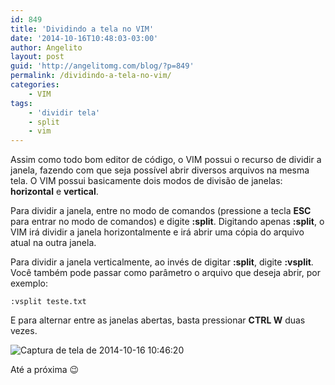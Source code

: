 ```yaml
---
id: 849
title: 'Dividindo a tela no VIM'
date: '2014-10-16T10:48:03-03:00'
author: Angelito
layout: post
guid: 'http://angelitomg.com/blog/?p=849'
permalink: /dividindo-a-tela-no-vim/
categories:
    - VIM
tags:
    - 'dividir tela'
    - split
    - vim
---
```


Assim como todo bom editor de código, o VIM possui o recurso de dividir a janela, fazendo com que seja possível abrir diversos arquivos na mesma tela. O VIM possui basicamente dois modos de divisão de janelas: **horizontal** e **vertical**.

Para dividir a janela, entre no modo de comandos (pressione a tecla **ESC** para entrar no modo de comandos) e digite **:split**. Digitando apenas **:split**, o VIM irá dividir a janela horizontalmente e irá abrir uma cópia do arquivo atual na outra janela.

Para dividir a janela verticalmente, ao invés de digitar **:split**, digite **:vsplit**. Você também pode passar como parâmetro o arquivo que deseja abrir, por exemplo:

`:vsplit teste.txt`

E para alternar entre as janelas abertas, basta pressionar **CTRL W** duas vezes.

![Captura de tela de 2014-10-16 10:46:20](http://angelitomg.com/blog/wp-content/uploads/2014/10/Captura-de-tela-de-2014-10-16-104620.png)

Até a próxima 😉
